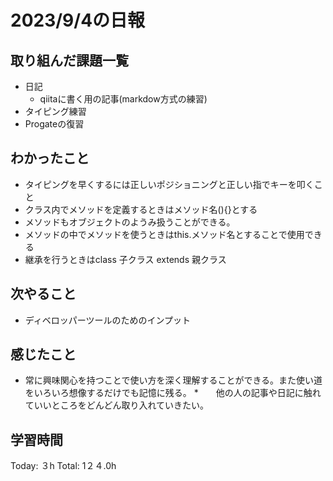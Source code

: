 # 2023/9/4の日報
## 取り組んだ課題一覧
* 日記
  * qiitaに書く用の記事(markdow方式の練習)
* タイピング練習
* Progateの復習
## わかったこと
* タイピングを早くするには正しいポジショニングと正しい指でキーを叩くこと
* クラス内でメソッドを定義するときはメソッド名(){}とする
* メソッドもオブジェクトのようみ扱うことができる。
* メソッドの中でメソッドを使うときはthis.メソッド名とすることで使用できる
* 継承を行うときはclass 子クラス extends 親クラス
## 次やること
* ディベロッパーツールのためのインプット
## 感じたこと
* 常に興味関心を持つことで使い方を深く理解することができる。また使い道をいろいろ想像するだけでも記憶に残る。
*　　他の人の記事や日記に触れていいところをどんどん取り入れていきたい。
## 学習時間
Today: ３h
Total: 1２４.0h
